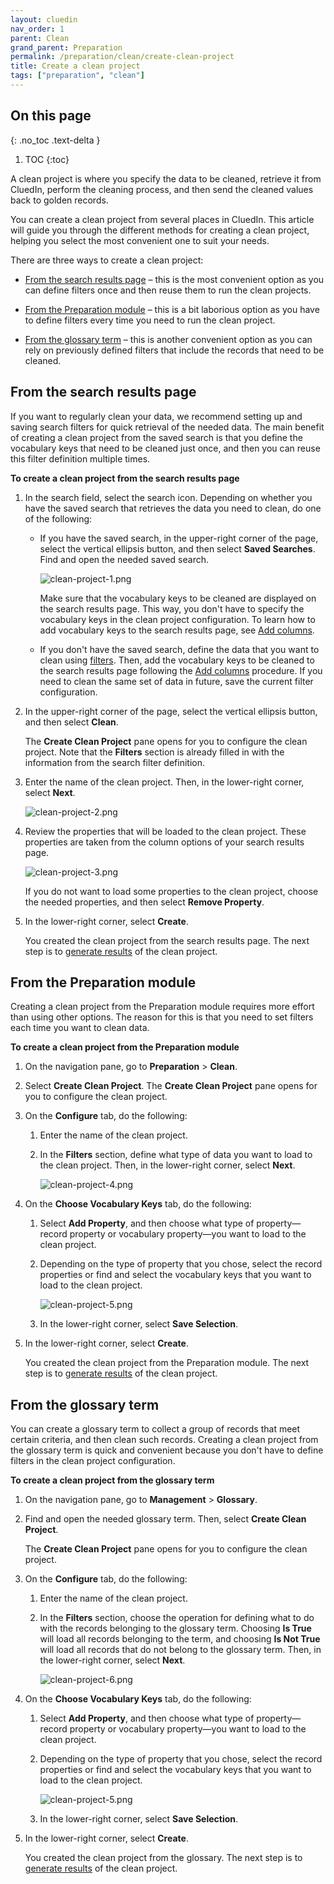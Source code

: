 ```yaml
---
layout: cluedin
nav_order: 1
parent: Clean
grand_parent: Preparation
permalink: /preparation/clean/create-clean-project
title: Create a clean project
tags: ["preparation", "clean"]
---
```

## On this page
{: .no_toc .text-delta }
1. TOC
{:toc}

A clean project is where you specify the data to be cleaned, retrieve it from CluedIn, perform the cleaning process, and then send the cleaned values back to golden records.

You can create a clean project from several places in CluedIn. This article will guide you through the different methods for creating a clean project, helping you select the most convenient one to suit your needs.

There are three ways to create a clean project:

- [From the search results page](#from-the-search-results-page) – this is the most convenient option as you can define filters once and then reuse them to run the clean projects.

- [From the Preparation module](#from-the-preparation-module) – this is a bit laborious option as you have to define filters every time you need to run the clean project.

- [From the glossary term](#from-the-glossary-term) – this is another convenient option as you can rely on previously defined filters that include the records that need to be cleaned.

## From the search results page

If you want to regularly clean your data, we recommend setting up and saving search filters for quick retrieval of the needed data. The main benefit of creating a clean project from the saved search is that you define the vocabulary keys that need to be cleaned just once, and then you can reuse this filter definition multiple times.

**To create a clean project from the search results page**

1. In the search field, select the search icon. Depending on whether you have the saved search that retrieves the data you need to clean, do one of the following:

    - If you have the saved search, in the upper-right corner of the page, select the vertical ellipsis button, and then select **Saved Searches**. Find and open the needed saved search.

        ![clean-project-1.png](../../assets/images/preparation/clean/clean-project-1.png)

        Make sure that the vocabulary keys to be cleaned are displayed on the search results page. This way, you don't have to specify the vocabulary keys in the clean project configuration. To learn how to add vocabulary keys to the search results page, see [Add columns](/key-terms-and-features/search#add-columns).

    - If you don't have the saved search, define the data that you want to clean using [filters](/key-terms-and-features/filters). Then, add the vocabulary keys to be cleaned to the search results page following the [Add columns](/key-terms-and-features/search#add-columns) procedure. If you need to clean the same set of data in future, save the current filter configuration.

1. In the upper-right corner of the page, select the vertical ellipsis button, and then select **Clean**.

    The **Create Clean Project** pane opens for you to configure the clean project. Note that the **Filters** section is already filled in with the information from the search filter definition.

1. Enter the name of the clean project. Then, in the lower-right corner, select **Next**.

    ![clean-project-2.png](../../assets/images/preparation/clean/clean-project-2.png)

1. Review the properties that will be loaded to the clean project. These properties are taken from the column options of your search results page.

    ![clean-project-3.png](../../assets/images/preparation/clean/clean-project-3.png)

    If you do not want to load some properties to the clean project, choose the needed properties, and then select **Remove Property**.

1. In the lower-right corner, select **Create**.

    You created the clean project from the search results page. The next step is to [generate results](/preparation/clean/manage-clean-project#generate-results) of the clean project.

## From the Preparation module

Creating a clean project from the Preparation module requires more effort than using other options. The reason for this is that you need to set filters each time you want to clean data.

**To create a clean project from the Preparation module**

1. On the navigation pane, go to **Preparation** > **Clean**.

1. Select **Create Clean Project**. The **Create Clean Project** pane opens for you to configure the clean project.

1. On the **Configure** tab, do the following:

    1. Enter the name of the clean project.

    1. In the **Filters** section, define what type of data you want to load to the clean project. Then, in the lower-right corner, select **Next**.

        ![clean-project-4.png](../../assets/images/preparation/clean/clean-project-4.png)

1. On the **Choose Vocabulary Keys** tab, do the following:

    1. Select **Add Property**, and then choose what type of property—record property or vocabulary property—you want to load to the clean project.

    1. Depending on the type of property that you chose, select the record properties or find and select the vocabulary keys that you want to load to the clean project.

        ![clean-project-5.png](../../assets/images/preparation/clean/clean-project-5.png)

    1. In the lower-right corner, select **Save Selection**.

1. In the lower-right corner, select **Create**.

    You created the clean project from the Preparation module. The next step is to [generate results](/preparation/clean/manage-clean-project#generate-results) of the clean project.

## From the glossary term

You can create a glossary term to collect a group of records that meet certain criteria, and then clean such records. Creating a clean project from the glossary term is quick and convenient because you don't have to define filters in the clean project configuration.

**To create a clean project from the glossary term**

1. On the navigation pane, go to **Management** > **Glossary**.

1. Find and open the needed glossary term. Then, select **Create Clean Project**.

    The **Create Clean Project** pane opens for you to configure the clean project.

1. On the **Configure** tab, do the following:

    1. Enter the name of the clean project.

    1. In the **Filters** section, choose the operation for defining what to do with the records belonging to the glossary term. Choosing **Is True** will load all records belonging to the term, and choosing **Is Not True** will load all records that do not belong to the glossary term. Then, in the lower-right corner, select **Next**.

        ![clean-project-6.png](../../assets/images/preparation/clean/clean-project-6.png)

1. On the **Choose Vocabulary Keys** tab, do the following:
    
    1. Select **Add Property**, and then choose what type of property—record property or vocabulary property—you want to load to the clean project.

    1. Depending on the type of property that you chose, select the record properties or find and select the vocabulary keys that you want to load to the clean project.

        ![clean-project-5.png](../../assets/images/preparation/clean/clean-project-5.png)

    1. In the lower-right corner, select **Save Selection**.

1. In the lower-right corner, select **Create**.

    You created the clean project from the glossary. The next step is to [generate results](/preparation/clean/manage-clean-project#generate-results) of the clean project.
